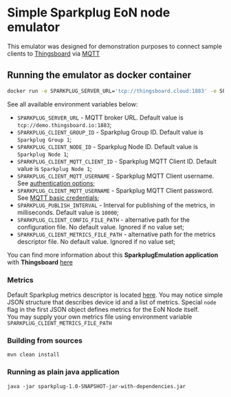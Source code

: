 # Simple Sparkplug EoN node emulator 

This emulator was designed for demonstration purposes to connect sample clients to [Thingsboard](https://thingsboard.io) via [MQTT](https://thingsboard.io/docs/reference/mqtt-sparkplug-api/)

## Running the emulator as docker container

```bash
docker run -e SPARKPLUG_SERVER_URL='tcp://thingsboard.cloud:1883' -e SPARKPLUG_CLIENT_MQTT_USERNAME='YOUR_THINGSBOARD_DEVICE_TOKEN' thingsboard/tb-sparkplug-emulator:latest
```

See all available environment variables below:

 * <code>SPARKPLUG_SERVER_URL</code> - MQTT broker URL. Default value is <code>tcp://demo.thingsboard.io:1883</code>;
 * <code>SPARKPLUG_CLIENT_GROUP_ID</code> - Sparkplug Group ID. Default value is <code>Sparkplug Group 1</code>;   
 * <code>SPARKPLUG_CLIENT_NODE_ID</code> - Sparkplug Node ID. Default value is <code>Sparkplug Node 1</code>;   
 * <code>SPARKPLUG_CLIENT_MQTT_CLIENT_ID</code> - Sparkplug MQTT Client ID. Default value is <code>Sparkplug Node 1</code>;   
 * <code>SPARKPLUG_CLIENT_MQTT_USERNAME</code> - Sparkplug MQTT Client username. See [authentication options](https://thingsboard.io/docs/user-guide/device-credentials/);    
 * <code>SPARKPLUG_CLIENT_MQTT_USERNAME</code> - Sparkplug MQTT Client password. See [MQTT basic credentials](https://thingsboard.io/docs/user-guide/basic-mqtt/);
 * <code>SPARKPLUG_PUBLISH_INTERVAL</code> - Interval for publishing of the metrics, in milliseconds. Default value is <code>10000</code>;   
 * <code>SPARKPLUG_CLIENT_CONFIG_FILE_PATH</code> - alternative path for the configuration file. No default value. Ignored if no value set;
 * <code>SPARKPLUG_CLIENT_METRICS_FILE_PATH</code> - alternative path for the metrics descriptor file. No default value. Ignored if no value set;   

You can find more information about this **SparkplugEmulation application** with **Thingsboard** [here](https://thingsboard.io/docs/reference/mqtt-sparkplug-api/)

### Metrics

Default Sparkplug metrics descriptor is located [here](https://github.com/thingsboard/sparkplug-emulator/blob/main/src/main/resources/Metrics.json).
You may notice simple JSON structure that describes device id and a list of metrics. 
Special <code>node</code> flag in the first JSON object defines metrics for the EoN Node itself.  
You may supply your own metrics file using environment variable <code>SPARKPLUG_CLIENT_METRICS_FILE_PATH</code>

### Building from sources

```shell
mvn clean install
```

### Running as plain java application

```shell
java -jar sparkplug-1.0-SNAPSHOT-jar-with-dependencies.jar
```


